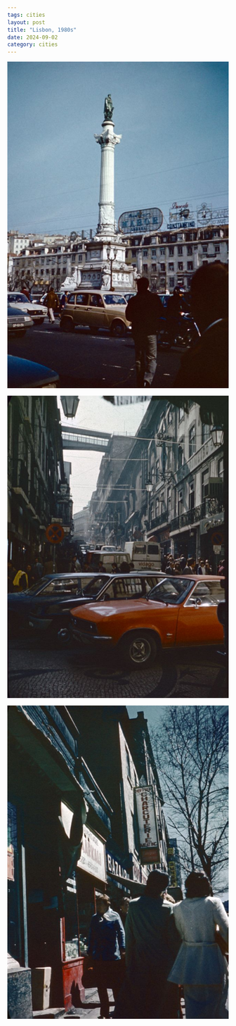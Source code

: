 ```yaml
---
tags: cities
layout: post
title: "Lisbon, 1980s"
date: 2024-09-02
category: cities
---
```


![lisbon-1980s-1.jpg](https://raw.githubusercontent.com/muneer78/muneer78.github.io/master/images/lisbon-1980s-1.jpg)

![lisbon-1980s-2.jpg](https://raw.githubusercontent.com/muneer78/muneer78.github.io/master/images/lisbon-1980s-2.jpg)

![lisbon-1980s-3.jpg](https://raw.githubusercontent.com/muneer78/muneer78.github.io/master/images/lisbon-1980s-3.jpg)